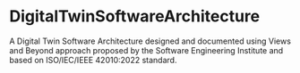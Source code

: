 # DigitalTwinSoftwareArchitecture
A Digital Twin Software Architecture designed and documented using Views and Beyond approach proposed by the Software Engineering Institute and based on ISO/IEC/IEEE 42010:2022 standard.
